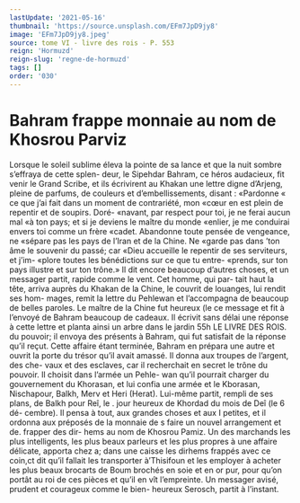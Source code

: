 ```yaml
---
lastUpdate: '2021-05-16'
thumbnail: 'https://source.unsplash.com/EFm7JpD9jy8'
image: 'EFm7JpD9jy8.jpeg'
source: tome VI - livre des rois - P. 553
reign: 'Hormuzd'
reign-slug: 'regne-de-hormuzd'
tags: []
order: '030'
---
```


# Bahram frappe monnaie au nom de Khosrou Parviz

Lorsque le soleil sublime éleva la pointe de sa lance et que la nuit sombre s’effraya de cette splen- deur, le Sipehdar Bahram, ce héros audacieux, fit venir le Grand Scribe, et ils écrivirent au Khakan une lettre digne d’Arjeng, pleine de parfums, de couleurs et d’embellissements, disant : «Pardonne
« ce que j’ai fait dans un moment de contrariété, mon
«cœur en est plein de repentir et de soupirs. Doré- «navant, par respect pour toi, je ne ferai aucun mal «à ton pays; et si je deviens le maître du monde «enlier, je me conduirai envers toi comme un frère «cadet. Abandonne toute pensée de vengeance, ne «sépare pas les pays de l’Iran et de la Chine. Ne
«garde pas dans ’ton âme le souvenir du passé; car
«Dieu accueille le repentir de ses serviteurs, et j’im- «plore toutes les bénédictions sur ce que tu entre- «prends, sur ton pays illustre et sur ton trône.» Il
dit encore beaucoup d’autres choses, et un messager partit, rapide comme le vent. Cet homme, qui par- tait haut la tête, arriva auprès du Khakan de la Chine, le couvrit de louanges, lui rendit ses hom- mages, remit la lettre du Pehlewan et l’accompagna
de beaucoup de belles paroles. Le maître de la Chine
fut heureux (le ce message et fit à l’envoyé de Bahram beaucoup de cadeaux. Il écrivit sans délai une réponse
à cette lettre et planta ainsi un arbre dans le jardin
55h LE LIVRE DES ROIS.
du pouvoir; il envoya des présents à Bahram, qui fut satisfait de la réponse qu’il reçut.
Cette affaire étant terminée, Bahram en prépara
une autre et ouvrit la porte du trésor qu’il avait amassé. Il donna aux troupes de l’argent, des che-
vaux et des esclaves, car il recherchait en secret le trône du pouvoir. Il choisit dans l’armée un Pehle-
wan qu’il pourrait charger du gouvernement du Khorasan, et lui confia une armée et le Kborasan, Nischapour, Balkh, Merv et Heri (Herat). Lui-même partit, rempli de ses plans, de Balkh pour Reî, le . jour heureux de Khordad du mois de Deî (le 6 dé- cembre). Il pensa à tout, aux grandes choses et aux I petites, et il ordonna aux préposés de la monnaie de s faire un nouvel arrangement et de. frapper des dir- hems au nom de Khosrou Pamiz. Un des marchands les plus intelligents, les plus beaux parleurs et les plus propres à une affaire délicate, apporta chez a; dans une caisse les dirhems frappés avec ce coin,ct
dit qu’il fallait les transporter à’Thisifoun et les employer à acheter les plus beaux brocarts de Boum brochés en soie et en or pur, pour qu’on portât au
roi de ces pièces et qu’il en vît l’empreinte. Un
messager avisé, prudent et courageux comme le bien- heureux Serosch, partit à l’instant.
